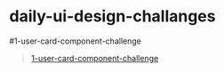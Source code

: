 # daily-ui-design-challanges

#1-user-card-component-challenge
>
>[1-user-card-component-challenge](https://sonersimsekdev.github.io/daily-ui-design/user-card/index.html)
>
